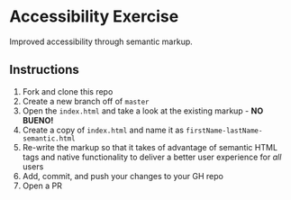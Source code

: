 # Accessibility Exercise

Improved accessibility through semantic markup.

## Instructions

1) Fork and clone this repo
2) Create a new branch off of `master`
3) Open the `index.html` and take a look at the existing markup - **NO BUENO!**
4) Create a copy of `index.html` and name it as `firstName-lastName-semantic.html`
4) Re-write the markup so that it takes of advantage of semantic HTML tags and native functionality to deliver a better user experience for _all_ users
5) Add, commit, and push your changes to your GH repo
6) Open a PR
